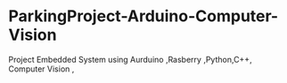 # ParkingProject-Arduino-Computer-Vision
Project Embedded System  using Aurduino ,Rasberry ,Python,C++, Computer Vision ,
